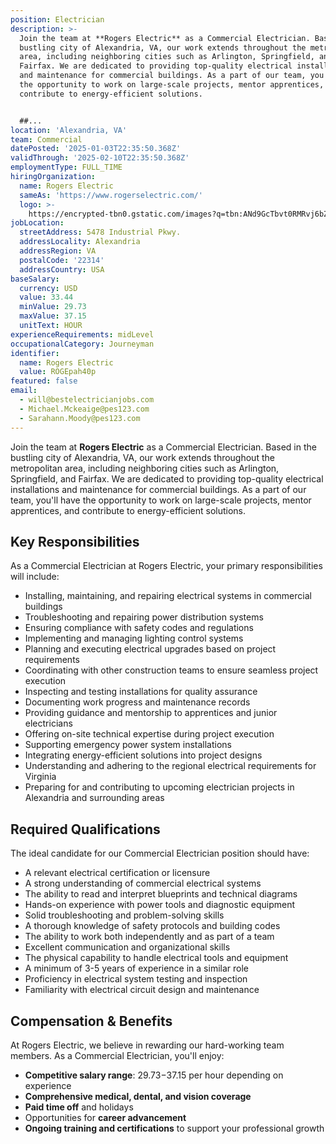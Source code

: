 ```yaml
---
position: Electrician
description: >-
  Join the team at **Rogers Electric** as a Commercial Electrician. Based in the
  bustling city of Alexandria, VA, our work extends throughout the metropolitan
  area, including neighboring cities such as Arlington, Springfield, and
  Fairfax. We are dedicated to providing top-quality electrical installations
  and maintenance for commercial buildings. As a part of our team, you'll have
  the opportunity to work on large-scale projects, mentor apprentices, and
  contribute to energy-efficient solutions. 


  ##...
location: 'Alexandria, VA'
team: Commercial
datePosted: '2025-01-03T22:35:50.368Z'
validThrough: '2025-02-10T22:35:50.368Z'
employmentType: FULL_TIME
hiringOrganization:
  name: Rogers Electric
  sameAs: 'https://www.rogerselectric.com/'
  logo: >-
    https://encrypted-tbn0.gstatic.com/images?q=tbn:ANd9GcTbvt0RMRvj6bZdL81Q6HJeRVl_qflQIGgp9w&s
jobLocation:
  streetAddress: 5478 Industrial Pkwy.
  addressLocality: Alexandria
  addressRegion: VA
  postalCode: '22314'
  addressCountry: USA
baseSalary:
  currency: USD
  value: 33.44
  minValue: 29.73
  maxValue: 37.15
  unitText: HOUR
experienceRequirements: midLevel
occupationalCategory: Journeyman
identifier:
  name: Rogers Electric
  value: ROGEpah40p
featured: false
email:
  - will@bestelectricianjobs.com
  - Michael.Mckeaige@pes123.com
  - Sarahann.Moody@pes123.com
---
```




Join the team at **Rogers Electric** as a Commercial Electrician. Based in the bustling city of Alexandria, VA, our work extends throughout the metropolitan area, including neighboring cities such as Arlington, Springfield, and Fairfax. We are dedicated to providing top-quality electrical installations and maintenance for commercial buildings. As a part of our team, you'll have the opportunity to work on large-scale projects, mentor apprentices, and contribute to energy-efficient solutions. 

## Key Responsibilities
As a Commercial Electrician at Rogers Electric, your primary responsibilities will include:

- Installing, maintaining, and repairing electrical systems in commercial buildings
- Troubleshooting and repairing power distribution systems
- Ensuring compliance with safety codes and regulations
- Implementing and managing lighting control systems
- Planning and executing electrical upgrades based on project requirements
- Coordinating with other construction teams to ensure seamless project execution
- Inspecting and testing installations for quality assurance
- Documenting work progress and maintenance records
- Providing guidance and mentorship to apprentices and junior electricians
- Offering on-site technical expertise during project execution
- Supporting emergency power system installations
- Integrating energy-efficient solutions into project designs
- Understanding and adhering to the regional electrical requirements for Virginia
- Preparing for and contributing to upcoming electrician projects in Alexandria and surrounding areas

## Required Qualifications
The ideal candidate for our Commercial Electrician position should have:

- A relevant electrical certification or licensure
- A strong understanding of commercial electrical systems
- The ability to read and interpret blueprints and technical diagrams
- Hands-on experience with power tools and diagnostic equipment
- Solid troubleshooting and problem-solving skills
- A thorough knowledge of safety protocols and building codes
- The ability to work both independently and as part of a team
- Excellent communication and organizational skills
- The physical capability to handle electrical tools and equipment
- A minimum of 3-5 years of experience in a similar role
- Proficiency in electrical system testing and inspection
- Familiarity with electrical circuit design and maintenance

## Compensation & Benefits
At Rogers Electric, we believe in rewarding our hard-working team members. As a Commercial Electrician, you'll enjoy:

- **Competitive salary range**: $29.73-$37.15 per hour depending on experience
- **Comprehensive medical, dental, and vision coverage**
- **Paid time off** and holidays
- Opportunities for **career advancement**
- **Ongoing training and certifications** to support your professional growth